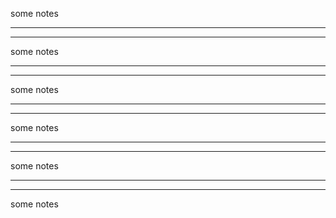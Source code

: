 some notes

---

---

some notes

---

---

some notes

---

---

some notes

---

---

some notes

---

---

some notes